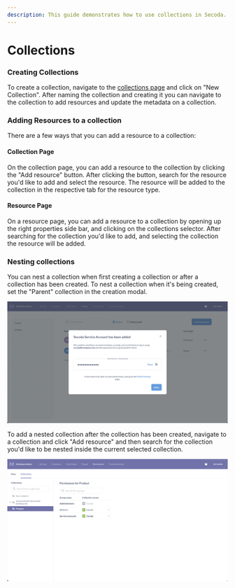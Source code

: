 ```yaml
---
description: This guide demonstrates how to use collections in Secoda.
---
```


# Collections

### Creating Collections

To create a collection, navigate to the [collections page](https://app.secoda.co/collection) and click on "New Collection". After naming the collection and creating it you can navigate to the collection to add resources and update the metadata on a collection.

### Adding Resources to a collection

There are a few ways that you can add a resource to a collection:

#### Collection Page

On the collection page, you can add a resource to the collection by clicking the "Add resource" button. After clicking the button, search for the resource you'd like to add and select the resource. The resource will be added to the collection in the respective tab for the resource type.

#### Resource Page

On a resource page, you can add a resource to a collection by opening up the right properties side bar, and clicking on the collections selector. After searching for the collection you'd like to add, and selecting the collection the resource will be added.

### Nesting collections

You can nest a collection when first creating a collection or after a collection has been created. To nest a collection when it's being created, set the "Parent" collection in the creation modal.&#x20;

![](../.gitbook/assets/image.png)

To add a nested collection after the collection has been created, navigate to a collection and click "Add resource" and then search for the collection you'd like to be nested inside the current selected collection.

![](<../.gitbook/assets/image (5).png>)

